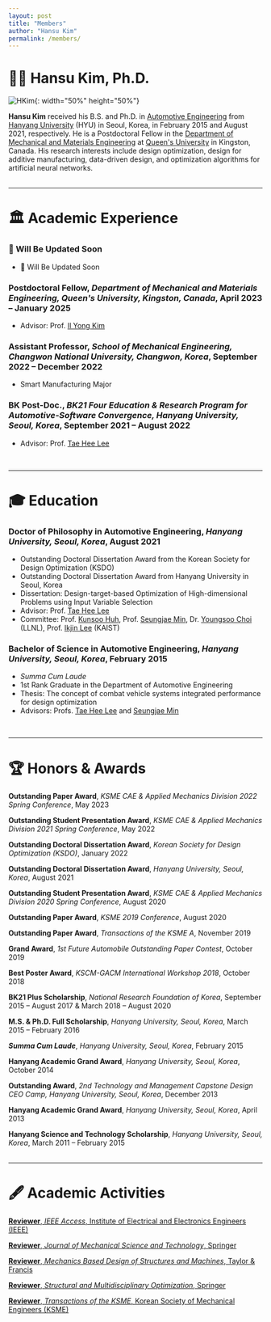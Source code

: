 ```yaml
---
layout: post
title: "Members"
author: "Hansu Kim"
permalink: /members/
---
```

   
# 👨‍🏫 Hansu Kim, Ph.D.   
   
![HKim](https://user-images.githubusercontent.com/54526956/185015952-2b93fed0-d64c-4fe7-b2d5-03f732a21a7b.jpg){: width="50%" height="50%"}   
   
**Hansu Kim** received his B.S. and Ph.D. in [Automotive Engineering](https://ae.hanyang.ac.kr/) from [Hanyang University](https://www.hanyang.ac.kr/) (HYU) in Seoul, Korea, in February 2015 and August 2021, respectively. He is a Postdoctoral Fellow in the [Department of Mechanical and Materials Engineering](https://smithengineering.queensu.ca/mme/) at [Queen's University](https://www.queensu.ca/) in Kingston, Canada. His research interests include design optimization, design for additive manufacturing, data-driven design, and optimization algorithms for artificial neural networks.   
<br/>   
   
***   
   
# 🏛️ Academic Experience   
### 🚧 Will Be Updated Soon   
* 🚧 Will Be Updated Soon   
   
### Postdoctoral Fellow, *Department of Mechanical and Materials Engineering, Queen's University, Kingston, Canada*, April 2023 – January 2025   
* Advisor: Prof. [Il Yong Kim](https://scholar.google.co.kr/citations?hl=en&user=9nbcizgAAAAJ)    
   
### Assistant Professor, *School of Mechanical Engineering, Changwon National University, Changwon, Korea*, September 2022 – December 2022   
* Smart Manufacturing Major   
   
### BK Post-Doc., *BK21 Four Education & Research Program for Automotive-Software Convergence, Hanyang University, Seoul, Korea*, September 2021 – August 2022   
* Advisor: Prof. [Tae Hee Lee](https://scholar.google.co.kr/citations?hl=en&user=JxC_VGgAAAAJ)   
<br/>   
   
***   
   
# 🎓 Education   
   
### Doctor of Philosophy in Automotive Engineering, *Hanyang University, Seoul, Korea*, August 2021   
* Outstanding Doctoral Dissertation Award from the Korean Society for Design Optimization (KSDO)   
* Outstanding Doctoral Dissertation Award from Hanyang University in Seoul, Korea   
* Dissertation: Design-target-based Optimization of High-dimensional Problems using Input Variable Selection   
* Advisor: Prof. [Tae Hee Lee](https://scholar.google.co.kr/citations?hl=en&user=JxC_VGgAAAAJ)   
* Committee: Prof. [Kunsoo Huh](https://scholar.google.co.kr/citations?user=iRQAwt8AAAAJ&hl=en), Prof. [Seungjae Min](https://scholar.google.co.kr/citations?user=1umyIqAAAAAJ&hl=en), Dr. [Youngsoo Choi](https://scholar.google.co.kr/citations?hl=en&user=sR5IHFQAAAAJ) (LLNL), Prof. [Ikjin Lee](https://scholar.google.co.kr/citations?hl=en&user=XoXGvT8AAAAJ) (KAIST)   

### Bachelor of Science in Automotive Engineering, *Hanyang University, Seoul, Korea*, February 2015   
* *Summa Cum Laude*   
* 1st Rank Graduate in the Department of Automotive Engineering   
* Thesis: The concept of combat vehicle systems integrated performance for design optimization   
* Advisors: Profs. [Tae Hee Lee](https://scholar.google.co.kr/citations?hl=en&user=JxC_VGgAAAAJ) and [Seungjae Min](https://scholar.google.co.kr/citations?user=1umyIqAAAAAJ&hl=en)   
<br/>   
   
***   

# 🏆 Honors & Awards   
**Outstanding Paper Award**, *KSME CAE & Applied Mechanics Division 2022 Spring Conference*, May 2023   
   
**Outstanding Student Presentation Award**, *KSME CAE & Applied Mechanics Division 2021 Spring Conference*, May 2022   
   
**Outstanding Doctoral Dissertation Award**, *Korean Society for Design Optimization (KSDO)*, January 2022   
   
**Outstanding Doctoral Dissertation Award**, *Hanyang University, Seoul, Korea*, August 2021   
   
**Outstanding Student Presentation Award**, *KSME CAE & Applied Mechanics Division 2020 Spring Conference*, August 2020   
   
**Outstanding Paper Award**, *KSME 2019 Conference*, August 2020   
   
**Outstanding Paper Award**, *Transactions of the KSME A*, November 2019   
   
**Grand Award**, *1st Future Automobile Outstanding Paper Contest*, October 2019   
   
**Best Poster Award**, *KSCM-GACM International Workshop 2018*, October 2018   
   
**BK21 Plus Scholarship**, *National Research Foundation of Korea*, September 2015 – August 2017 & March 2018 – August 2020   
   
**M.S. & Ph.D. Full Scholarship**, *Hanyang University, Seoul, Korea*, March 2015 – February 2016   
   
***Summa Cum Laude***, *Hanyang University, Seoul, Korea*, February 2015   
   
**Hanyang Academic Grand Award**, *Hanyang University, Seoul, Korea*, October 2014   
   
**Outstanding Award**, *2nd Technology and Management Capstone Design CEO Camp, Hanyang University, Seoul, Korea*, December 2013   
   
**Hanyang Academic Grand Award**, *Hanyang University, Seoul, Korea*, April 2013   
   
**Hanyang Science and Technology Scholarship**, *Hanyang University, Seoul, Korea*, March 2011 – February 2015   
<br/>   
   
***   
   
# 🖋️ Academic Activities   
[**Reviewer**, *IEEE Access*, Institute of Electrical and Electronics Engineers (IEEE)](https://ieeeaccess.ieee.org/)   
   
[**Reviewer**, *Journal of Mechanical Science and Technology*, Springer](https://www.springer.com/journal/12206)   
   
[**Reviewer**, *Mechanics Based Design of Structures and Machines*, Taylor & Francis](https://www.tandfonline.com/journals/lmbd20)   
   
[**Reviewer**, *Structural and Multidisciplinary Optimization*, Springer](https://www.springer.com/journal/158/)   
   
[**Reviewer**, *Transactions of the KSME*, Korean Society of Mechanical Engineers (KSME)](http://journal.ksme.or.kr/)     
